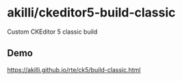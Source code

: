 # akilli/ckeditor5-build-classic

Custom CKEditor 5 classic build

## Demo

https://akilli.github.io/rte/ck5/build-classic.html

